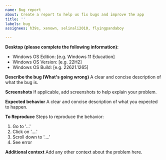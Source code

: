 ```yaml
---
name: Bug report
about: Create a report to help us fix bugs and improve the app
title: ''
labels: bug
assignees: h39s, xenown, selinali2010, flyingpandaboy

---
```


**Desktop (please complete the following information):**
 - Windows OS Edition: [e.g. Windows 11 Education]
 - Windows OS Version: [e.g. 22H2]
 - Windows OS Build: [e.g. 22621.1265]

**Describe the bug (What's going wrong)**
A clear and concise description of what the bug is.

**Screenshots**
If applicable, add screenshots to help explain your problem.

**Expected behavior**
A clear and concise description of what you expected to happen.

**To Reproduce**
Steps to reproduce the behavior:
1. Go to '...'
2. Click on '....'
3. Scroll down to '....'
4. See error

**Additional context**
Add any other context about the problem here.
